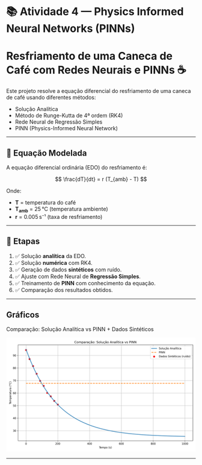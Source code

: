 # 📚 Atividade 4 — Physics Informed Neural Networks (PINNs)

# Resfriamento de uma Caneca de Café com Redes Neurais e PINNs ☕️

Este projeto resolve a equação diferencial do resfriamento de uma caneca de café usando diferentes métodos:

- Solução Analítica  
- Método de Runge-Kutta de 4ª ordem (RK4)  
- Rede Neural de Regressão Simples  
- PINN (Physics-Informed Neural Network)  

---

## 🔧 Equação Modelada

A equação diferencial ordinária (EDO) do resfriamento é:

$$
\frac{dT}{dt} = r (T_{amb} - T)
$$


Onde:

- **T** = temperatura do café  
- **T<sub>amb</sub>** = 25 °C (temperatura ambiente)  
- **r** = 0.005 s⁻¹ (taxa de resfriamento)
  

---

## 📌 Etapas

1. ✅ Solução **analítica** da EDO.  
2. ✅ Solução **numérica** com RK4.  
3. ✅ Geração de dados **sintéticos** com ruído.  
4. ✅ Ajuste com Rede Neural de **Regressão Simples**.  
5. ✅ Treinamento de **PINN** com conhecimento da equação.  
6. ✅ Comparação dos resultados obtidos.  

---

## Gráficos
Comparação: Solução Analítica vs PINN + Dados Sintéticos

![Gráfico de Comparação](./grafico_comparacao.png)

---

